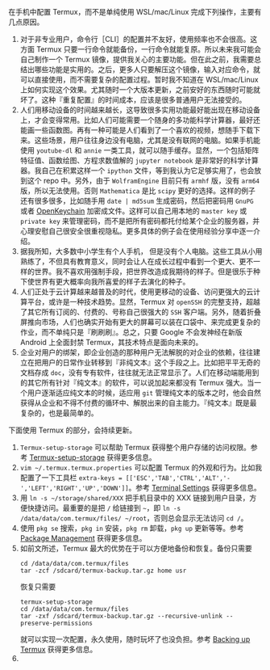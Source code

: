 在手机中配置 Termux，而不是单纯使用 WSL/mac/Linux 完成下列操作，主要有几点原因。

1. 对于非专业用户，命令行［CLI］的配置并不友好，使用频率也不会很高。这方面 Termux 只要一行命令就能备份，一行命令就能复原。所以未来我可能会自己制作一个 Termux 镜像，提供我关心的主要功能。但在此之前，我需要总结出哪些功能是实用的。之后，更多人只要解压这个镜像，输入对应命令，就可以直接使用，而不需要复杂的配置过程。暂时我不知道在 WSL/mac/Linux 上如何实现这个效果。尤其随时一个大版本更新，之前安好的东西随时可能就坏了。这种『重复配置』的时间成本，应该是很多普通用户无法接受的。
2. 人们用移动设备的时间越来越长，这导致很多实用功能最好能出现在移动设备上，才会变得常用。比如人们可能需要一个随身的多功能科学计算器，最好还能画一些函数图。再有一种可能是人们看到了一个喜欢的视频，想随手下载下来。这些场景，用户往往身边没有电脑，尤其是没有联网的电脑。如果手机能使用 ```youtube-dl``` 和 ```annie``` 一类工具，就可以随手缓存。显然，一个包括矩阵特征值、函数绘图、方程求数值解的 ```jupyter notebook``` 是非常好的科学计算器。我自己在积累这样一个 ```ipython``` 文件，等到我认为它足够实用了，也会放到这个 repo 中。另外，由于 ```WolframEngine``` 目前只有 ```armhf``` 版，没有 ```arm64``` 版，所以无法使用。否则 ```Mathematica``` 是比 ```scipy``` 更好的选择。这样的例子还有很多很多，比如随手用 ```date | md5sum``` 生成密码，然后把密码用 ```GnuPG``` 或者 [OpenKeychain](https://www.openkeychain.org/) 加密成文件。这样可以自己用本地的 ```master key``` 或 ```private key``` 来管理密码，而不是把所有密码都托付给某个企业的服务器，并心理安慰自己很安全很重视隐私。更多具体的例子会在使用经验分享中逐一介绍。
3. 据我所知，大多数中小学生有个人手机， 但是没有个人电脑。这些工具从小用熟练了，不但具有教育意义，同时会让人在成长过程中看到一个更大、更不一样的世界。我不喜欢用强制手段，把世界改造成我期待的样子。但是很乐于种下使世界有更大概率向我所喜爱的样子去演化的种子。
4. 人们正处于云计算越来越普及的时代，使用更移动的设备、访问更强大的云计算平台，或许是一种技术趋势。显然，Termux 对 ```openSSH``` 的完整支持，超越了其它所有订阅的、付费的、号称自己很强大的 ```SSH``` 客户端。另外，随着折叠屏推向市场，人们也确实开始有更大的屏幕可以装在口袋中、来完成更复杂的作业，而不单纯只是『刷刷刷』。总之，只要 Google 不会发神经在新版 Android 上全面封禁 Termux，其技术特点是面向未来的。
5. 企业对用户的绑架，即企业创造的那种用户无法解脱的对企业的依赖，往往建立在把用户的日常作业转移到『非纯文本』这个手段之上。比如把平平无奇的文档存成 ```doc```，没有专有软件，往往就无法正常显示了。人们在移动端能用到的其它所有针对『纯文本』的软件，可以说加起来都没有 Termux 强大。当一个用户逐渐适应纯文本的时候，适应用 ```git``` 管理纯文本的版本之时，他会自然获得从企业和不得不付费的循环中、解脱出来的自主能力。『纯文本』既是最复杂的，也是最简单的。

下面使用 Termux 的部分，会持续更新。

1. ```Termux-setup-storage``` 可以帮助 Termux 获得整个用户存储的访问权限。参考 [Termux-setup-storage](https://wiki.termux.com/wiki/Termux-setup-storage) 获得更多信息。
2. ```vim ~/.termux.termux.properties``` 可以配置 Termux 的外观和行为。比如我配置了一下工具栏 ```extra-keys = [['ESC','TAB','CTRL','ALT','-','LEFT','RIGHT','UP','DOWN']]```。参考 [Terminal Settings](https://wiki.termux.com/wiki/Terminal_Settings) 获得更多信息。
3. 用 ```ln -s ~/storage/shared/XXX``` 把手机目录中的 XXX 链接到用户目录，方便快捷访问。最重要的是把 ```/``` 给链接到 ```~```，即 ```ln -s /data/data/com.termux/files/ ~/root```，否则总会显示无法访问 ```cd /```。
4. 使用 ```pkg se``` 搜索，```pkg in``` 安装，```pkg rm``` 卸载，```pkg up``` 更新等等。参考 [Package Management](https://wiki.termux.com/wiki/Package_Management) 获得更多信息。
5. 如前文所述，Termux 最大的优势在于可以方便地备份和恢复。备份只需要
   ```
   cd /data/data/com.termux/files
   tar -zcf /sdcard/termux-backup.tar.gz home usr
   ```
   恢复只需要
   ```
   termux-setup-storage
   cd /data/data/com.termux/files
   tar -zxf /sdcard/termux-backup.tar.gz --recursive-unlink --preserve-permissions
   ```
   就可以实现一次配置，永久使用，随时玩坏了也没负担。参考 [Backing up Termux](https://wiki.termux.com/wiki/Backing_up_Termux) 获得更多信息。
6. 
